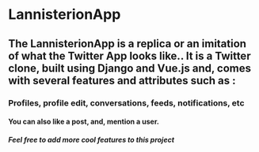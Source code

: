 # LannisterionApp
## The LannisterionApp is a replica or an imitation of what the Twitter App looks like.. It is a Twitter clone, built using Django and Vue.js and, comes with several features and attributes such as :
### Profiles, profile edit, conversations, feeds, notifications, etc
#### You can also like a post, and, mention a user.
##### Feel free to add more cool features to this project
